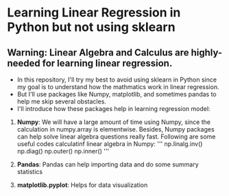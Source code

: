 # Learning Linear Regression in Python but not using sklearn
## Warning: Linear Algebra and Calculus are highly-needed for learning linear regression.

* In this repository, I'll try my best to avoid using sklearn in Python since my goal is to understand how the mathmatics work in linear regression.
* But I'll use packages like Numpy, matplotlib, and sometimes pandas to help me skip several obstacles.
* I'll introduce how these packages help in learning regression model:
1. **Numpy**: We will have a large amount of time using Numpy, since the calculation in numpy.array is elementwise. 
Besides, Numpy packages can help solve linear algebra questions really fast.
Following are some useful codes calculatinf linear algebra in Numpy:
'''
np.linalg.inv()
np.diag()
np.outer()
np.inner()
'''

2. **Pandas**: Pandas can help importing data and do some summary statistics

3. **matplotlib.pyplot**: Helps for data visualization

